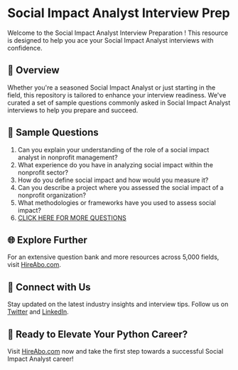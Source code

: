 # Social Impact Analyst Interview Prep

Welcome to the Social Impact Analyst Interview Preparation ! This resource is designed to help you ace your Social Impact Analyst interviews with confidence.

## 🚀 Overview

Whether you're a seasoned Social Impact Analyst or just starting in the field, this repository is tailored to enhance your interview readiness. We've curated a set of sample questions commonly asked in Social Impact Analyst interviews to help you prepare and succeed.

## 📝 Sample Questions

1. Can you explain your understanding of the role of a social impact analyst in nonprofit management?
2. What experience do you have in analyzing social impact within the nonprofit sector?
3. How do you define social impact and how would you measure it?
4. Can you describe a project where you assessed the social impact of a nonprofit organization?
5. What methodologies or frameworks have you used to assess social impact?
6. [CLICK HERE FOR MORE QUESTIONS](https://hireabo.com/job/13_3_9/Social%20Impact%20Analyst)

## 🌐 Explore Further

For an extensive question bank and more resources across 5,000 fields, visit [HireAbo.com](https://www.hireabo.com).

## 📱 Connect with Us

Stay updated on the latest industry insights and interview tips. Follow us on [Twitter](https://twitter.com/hireabo) and [LinkedIn](https://www.linkedin.com/in/hire-abo-3609972a8/).

## 🚀 Ready to Elevate Your Python Career?

Visit [HireAbo.com](https://www.hireabo.com) now and take the first step towards a successful Social Impact Analyst career!